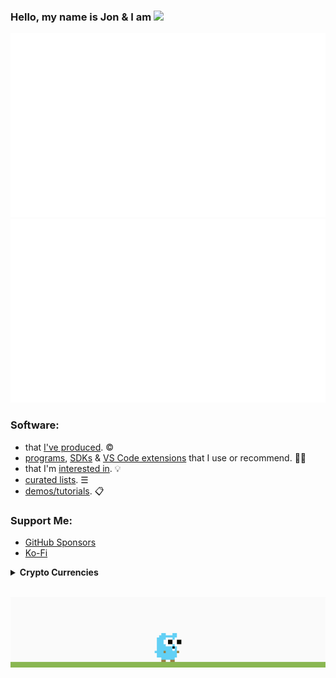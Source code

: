 ### Hello, my name is Jon & I am ![](https://readme-typing-svg.demolab.com?font=Ubuntu&size=20&duration=2000&pause=1500&color=99D21B&vCenter=true&width=333&height=20&lines=a+husband+%26+father+of+2+boys;an+RV+nomad+in+the+US;a+backend+engineer+(Go/PgSQL);interested+in+full+stack+%26+pen+testing.)

![](github-stats/languages.svg#gh-dark-mode-only)![](github-stats//overview.svg#gh-dark-mode-only)

### Software:
* that [I've produced](https://github.com/nomadicGopher?tab=repositories). ©
* [programs](https://github.com/stars/nomadicGopher/lists/programs), [SDKs](https://github.com/stars/nomadicGopher/lists/sdks) & [VS Code extensions](https://github.com/stars/nomadicGopher/lists/vs-code-extensions) that I use or recommend. 👍🏼
* that I'm [interested in](https://github.com/stars/nomadicGopher/lists/interested-in). 💡
* [curated lists](https://github.com/stars/nomadicGopher/lists/curated-lists). ☰
* [demos/tutorials](https://github.com/stars/nomadicGopher/lists/demos-tutorials). 📋

<h3>Support Me:</h3>
<ul>
  <li><a href="https://github.com/sponsors/nomadicGopher" target="_blank">GitHub Sponsors</a></li>
  <li><a href="https://ko-fi.com/nomadicGopher" target="_blank">Ko-Fi</a></li>
</ul>
<details>
  <summary><b>Crypto Currencies</b></summary>
  <ul>
      <li><b>ETH</b>: 0x7531d86D5Dbda398369ec43205F102e79B3c647A</li>
      <li><b>BTC</b>: bc1qtkuzp85vph7y37rqjlznuta293qsay07cgg90s</li>
      <li><b>LTC</b>: ltc1q9pquzquaj6peplygqdrcxxvcnd5fcud7x80lh8</li>
      <li><b>DOGE</b>: DNQ3GHBVEcNpzXNeB7B4sPqd7L1GhUpMg3</li>
      <li><b>SOL</b>: EQ6QwibvKZsazjvQGJk6fsGW4BQSDS1Zs6Dj79HfVvME</li>
  </ul>
</details>

<br />

![](proxy-image.gif)
